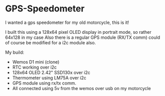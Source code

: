 # GPS-Speedometer
I wanted a gps speedometer for my old motorcycle, this is it!

I built this using a 128x64 pixel OLED display in portrait mode, so rather 64x128 in my case
Also there is a regular GPS module (RX/TX comm) could of course be modified for a i2c module also.

My build:
- Wemos D1 mini (clone)
- RTC working over i2c
- 128x64 OLED 2.42" SSD130x over i2c
- Thermometer using LM75A over i2c
- GPS module using rx/tx comm.
- All connected using 5v from the wemos over usb on my motorcycle
